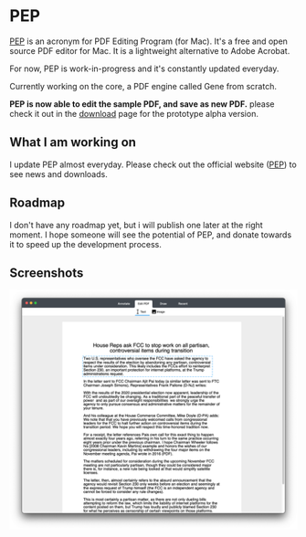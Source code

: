 # PEP

[PEP](https://macpep.org/) is an acronym for PDF Editing Program (for Mac). It's a free and open source PDF editor for Mac. It is a lightweight alternative to Adobe Acrobat.

For now, PEP is work-in-progress and it's constantly updated everyday.

Currently working on the core, a PDF engine called Gene from scratch.

**PEP is now able to edit the sample PDF, and save as new PDF.** please check it out in
the [download](https://macpep.org/download) page for the prototype alpha version.


## What I am working on
I update PEP almost everyday. Please check out the official website ([PEP](https://macpep.org/)) to see news and downloads.

## Roadmap

I don't have any roadmap yet, but i will publish one later at the right moment. I hope someone will see the potential of PEP, and donate towards it to speed up the development process.

## Screenshots
![](https://raw.githubusercontent.com/orklann/PEP/master/Screenshots/pep_alpha_focus_ui.png)
